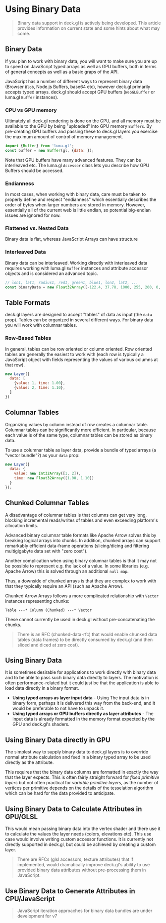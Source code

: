 # Using Binary Data

> Binary data support in deck.gl is actively being developed. This article provides information on current state and some hints about what may come.


## Binary Data

If you plan to work with binary data, you will want to make sure you are up to speed on JavaScript typed arrays as well as GPU buffers, both in terms of general concepts as well as a basic graps of the API.

JavaScript has a number of different ways to represent binary data (Browser `Blob`, Node.js Buffers, base64 etc), however deck.gl primarily accepts typed arrays. deck.gl should accept GPU buffers (`WebGLBuffer` or luma.gl `Buffer` instances).


### CPU vs GPU memory

Ultimately all deck.gl rendering is done on the GPU, and all memory must be available to the GPU by being "uploaded" into GPU memory `Buffers`. By pre-creating GPU buffers and passing these to deck.gl layers you exercise the maximum amount of control of memory management.

```js
import {Buffer} from 'luma.gl';
const buffer = new Buffer(gl, {data: });
```

Note that GPU buffers have many advanced features. They can be interleaved etc. The luma.gl `Accessor` class lets you describe how GPU Buffers should be accessed.


### Endianness

In most cases, when working with binary data, care must be taken to properly define and respect "endianness" which essentially describes the order of bytes when larger numbers are stored in memory. However, essentially all of the current web is little endian, so potential big-endian issues are ignored for now.


### Flattened vs. Nested Data

Binary data is flat, whereas JavaScript Arrays can have structure


### Interleaved Data

Binary data can be interleaved. Working directly with interleaved data requires working with  luma.gl `Buffer` instances and attribute accessor objects and is considered an advanced topic.

```js
// lon1, lat1, radius1, red1, green1, blue1, lon2, lat2, ...
const binaryData = new Float32Array([-122.4, 37.78, 1000, 255, 200, 0, -122.41, 37.775, 500, 200, 0, 0, -122.39, 37.8, 500, 0, 40, 200]);
```


## Table Formats

deck.gl layers are designed to accept "tables" of data as input (the `data` prop). Tables can be organized in several different ways. For binary data you will work with columnar tables.


### Row-Based Tables

In general, tables can be row oriented or column oriented. Row oriented tables are generally the easiest to work with (each row is typically a JavaScript object with fields representing the values of various columns at that row).

```js
new Layer({
  data: [
    {value: 1, time: 1.00},
    {value: 2, time: 1.10},
  ]
})
```

## Columnar Tables

Organizing values by column instead of row creates a columnar table. Columnar tables can be significantly more efficient. In particular, because each value is of the same type, columnar tables can be stored as binary data.

To use a columnar table as layer data, provide a bundle of typed arrays (a "vector bundle"?) as your `data` prop:

```js
new Layer({
  data: {
    value: new Int32Array([1, 2]),
    time: new Float32Array([1.00, 1.10])
  }
});
```


## Chunked Columnar Tables

A disadvantage of columnar tables is that columns can get very long, blocking incremental reads/writes of tables and even exceeding platform's allocation limits.

Advanced binary columnar table formats like Apache Arrow solves this by breaking logical arrays into chunks. In addition, chunked arrays can support remarkably efficient data-frame operations (slicing/dicing and filtering multigigabyte data set with "zero cost").

Another complication when using binary columnar tables is that it may not be possible to represent e.g. the lack of a value. In some libraries (e.g. Apache Arrow) this is solved through an additional `null map`.

Thus, a downside of chunked arrays is that they are complex to work with that they typically require an API (such as Apache Arrow).

Chunked Arrow Arrays follows a more complicated relationship with `Vector` instances representing chunks:

`Table ---* Column (Chunked) ---* Vector`

These cannot currently be used in deck.gl without pre-concatenating the chunks.


> There is an RFC (chunked-data-rfc) that would enable chunked data tables (data frames) to be directly consumed by deck.gl (and then sliced and diced at zero cost).


## Using Binary Data

It is sometimes desirable for applications to work directly with binary data and to be able to pass such binary data directly to layers. The motivation is often performance-related but it could just be that the application is able to load data directly in a binary format.

* **Using typed arrays as layer input data** - Using The input data is in binary form, perhaps it is delivered this way from the back-end, and it would be preferable to not have to unpack it.
* **Using typed arrays or GPU buffers directly as layer attributes** - The input data is already formatted in the memory format expected by the GPU and deck.gl's shaders.


## Using Binary Data directly in GPU

The simplest way to supply binary data to deck.gl layers is to override normal attribute calculation and feed in a binary typed array to be used directly as the attribute.

This requires that the binary data columns are formatted in exactly the way that the layer expects. This is often fairly straight forward for _fixed primitive layers_ but not often practical for _variable primitive layers_, as the number of vertices per primitive depends on the details of the tesselation algorithm which can be hard for the data provided to anticipate.


## Using Binary Data to Calculate Attributes in GPU/GLSL

This would mean passing binary data into the vertex shader and there use it to calculate the values the layer needs (colors, elevations etc). This use case would involve writing custom accessor functions. It is currently not directly supported in deck.gl, but could be achieved by creating a custom layer.

> There are RFCs (glsl accessors, texture attributes) that if implemented, would dramatically improve deck.gl's ability to use provided binary data attributes without pre-processing them in JavaScript.


## Use Binary Data to Generate Attributes in CPU/JavaScript

> JavaScript iteration approaches for binary data bundles are under development for v7
